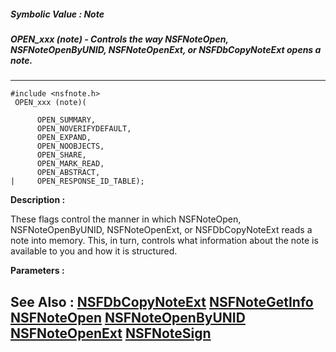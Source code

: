 ##### Symbolic Value : Note
##### OPEN_xxx (note) - Controls the way NSFNoteOpen, NSFNoteOpenByUNID, NSFNoteOpenExt, or NSFDbCopyNoteExt opens a note.
---
```
#include <nsfnote.h>
 OPEN_xxx (note)(

	  OPEN_SUMMARY,
	  OPEN_NOVERIFYDEFAULT,
	  OPEN_EXPAND,
	  OPEN_NOOBJECTS,
	  OPEN_SHARE,
	  OPEN_MARK_READ,
	  OPEN_ABSTRACT,
|	  OPEN_RESPONSE_ID_TABLE);
```
**Description :**

These flags control the manner in which NSFNoteOpen, NSFNoteOpenByUNID, 
NSFNoteOpenExt, or NSFDbCopyNoteExt reads a note into memory.  This, in turn, 
controls what information about the note is available to you and how it is 
structured. 

**Parameters :**



**See Also :**
[NSFDbCopyNoteExt](/reference/Func/NSFDbCopyNoteExt)
[NSFNoteGetInfo](/reference/Func/NSFNoteGetInfo)
[NSFNoteOpen](/reference/Func/NSFNoteOpen)
[NSFNoteOpenByUNID](/reference/Func/NSFNoteOpenByUNID)
[NSFNoteOpenExt](/reference/Func/NSFNoteOpenExt)
[NSFNoteSign](/reference/Func/NSFNoteSign)
---
